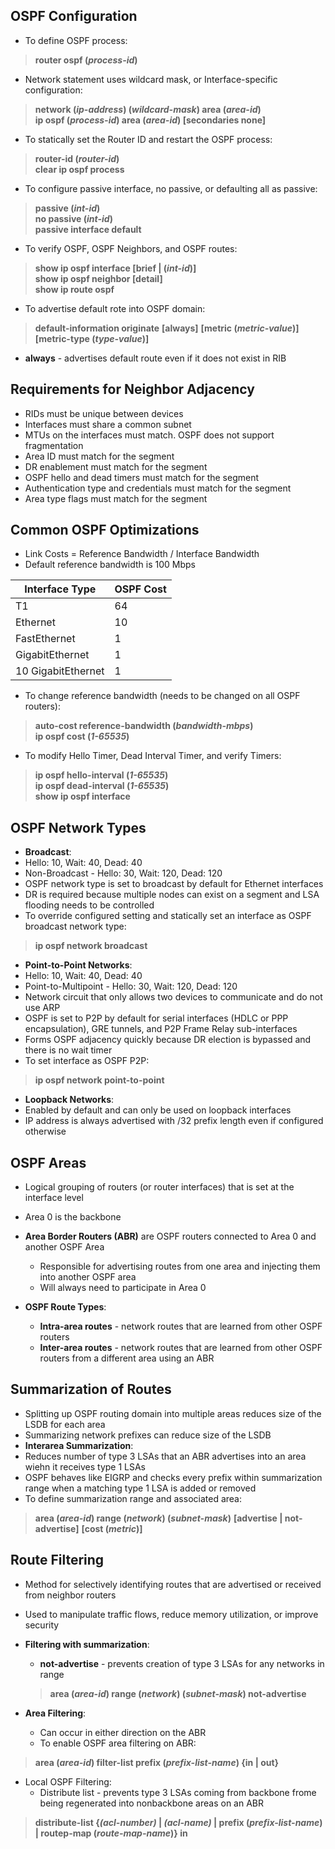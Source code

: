 ## OSPF Configuration  
* To define OSPF process:  
> **router ospf (*process-id*)**  
* Network statement uses wildcard mask, or Interface-specific configuration:  
> **network (*ip-address*) (*wildcard-mask*) area (*area-id*)**  
> **ip ospf (*process-id*) area (*area-id*) [secondaries none]**  
* To statically set the Router ID and restart the OSPF process:  
> **router-id (*router-id*)**    
> **clear ip ospf process**  
* To configure passive interface, no passive, or defaulting all as passive:  
> **passive (*int-id*)**  
> **no passive (*int-id*)**  
> **passive interface default**  
* To verify OSPF, OSPF Neighbors, and OSPF routes:  
> **show ip ospf interface [brief | (*int-id*)]**  
> **show ip ospf neighbor [detail]**  
> **show ip route ospf**  
* To advertise default rote into OSPF domain:  
> **default-information originate** **[always]** **[metric (*metric-value*)]** **[metric-type (*type-value*)]**  
* **always** - advertises default route even if it does not exist in RIB


## Requirements for Neighbor Adjacency  
* RIDs must be unique between devices  
* Interfaces must share a common subnet  
* MTUs on the interfaces must match. OSPF does not support fragmentation  
* Area ID must match for the segment  
* DR enablement must match for the segment  
* OSPF hello and dead timers must match for the segment  
* Authentication type and credentials must match for the segment  
* Area type flags must match for the segment  


## Common OSPF Optimizations  
* Link Costs = Reference Bandwidth / Interface Bandwidth  
 * Default reference bandwidth is 100 Mbps  
 
| **Interface Type** | **OSPF Cost** |
| --- | --- |
| T1 | 64 |
| Ethernet | 10 |
| FastEthernet | 1 |
| GigabitEthernet | 1 |
| 10 GigabitEthernet | 1 |  
* To change reference bandwidth (needs to be changed on all OSPF routers):  
> **auto-cost reference-bandwidth (*bandwidth-mbps*)**  
> **ip ospf cost (*1-65535*)**  
* To modify Hello Timer, Dead Interval Timer, and verify Timers:  
> **ip ospf hello-interval (*1-65535*)**  
> **ip ospf dead-interval (*1-65535*)**  
> **show ip ospf interface**  


## OSPF Network Types  
* **Broadcast**:  
 * Hello: 10, Wait: 40, Dead: 40  
 * Non-Broadcast - Hello: 30, Wait: 120, Dead: 120
 * OSPF network type is set to broadcast by default for Ethernet interfaces  
 * DR is required because multiple nodes can exist on a segment and LSA flooding needs to be controlled  
 * To override configured setting and statically set an interface as OSPF broadcast network type:  
 > **ip ospf network broadcast**  
 
* **Point-to-Point Networks**:  
 * Hello: 10, Wait: 40, Dead: 40  
 * Point-to-Multipoint - Hello: 30, Wait: 120, Dead: 120
 * Network circuit that only allows two devices to communicate and do not use ARP  
 * OSPF is set to P2P by default for serial interfaces (HDLC or PPP encapsulation), GRE tunnels, and P2P Frame Relay sub-interfaces  
 * Forms OSPF adjacency quickly because DR election is bypassed and there is no wait timer  
 * To set interface as OSPF P2P:  
 > **ip ospf network point-to-point**  
 
 * **Loopback Networks**:  
 * Enabled by default and can only be used on loopback interfaces  
 * IP address is always advertised with /32 prefix length even if configured otherwise  
  
  
 ## OSPF Areas  
 * Logical grouping of routers (or router interfaces) that is set at the interface level  
 * Area 0 is the backbone  
 * **Area Border Routers (ABR)** are OSPF routers connected to Area 0 and another OSPF Area  
    * Responsible for advertising routes from one area and injecting them into another OSPF area  
    * Will always need to participate in Area 0  
 
 * **OSPF Route Types**:  
   * **Intra-area routes** - network routes that are learned from other OSPF routers  
   * **Inter-area routes** - network routes that are learned from other OSPF routers from a different area using an ABR  
  
  
 ## Summarization of Routes  
 * Splitting up OSPF routing domain into multiple areas reduces size of the LSDB for each area  
 * Summarizing network prefixes can reduce size of the LSDB  
 * **Interarea Summarization**:  
  * Reduces number of type 3 LSAs that an ABR advertises into an area wiehn it receives type 1 LSAs  
  * OSPF behaves like EIGRP and checks every prefix within summarization range when a matching type 1 LSA is added or removed  
  * To define summarization range and associated area:  
  > **area (*area-id*) range (*network*) (*subnet-mask*)** **[advertise | not-advertise]** **[cost (*metric*)]**  
  
## Route Filtering  
* Method for selectively identifying routes that are advertised or received from neighbor routers  
* Used to manipulate traffic flows, reduce memory utilization, or improve security 

* **Filtering with summarization**:  
  * **not-advertise** - prevents creation of type 3 LSAs for any networks in range  
  > **area (*area-id*) range (*network*) (*subnet-mask*) not-advertise**  
  
* **Area Filtering**:  
  * Can occur in either direction on the ABR  
  * To enable OSPF area filtering on ABR:  
 > **area (*area-id*) filter-list prefix (*prefix-list-name*) {in | out}**  
 
* Local OSPF Filtering:  
  * Distribute list - prevents type 3 LSAs coming from backbone frome being regenerated into nonbackbone areas on an ABR
 > **distribute-list {*(acl-number)* | *(acl-name)* | prefix (*prefix-list-name*) | routep-map (*route-map-name*)} in**  
 
 
 

